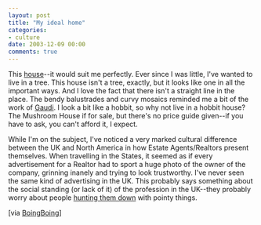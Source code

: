 ```yaml
---
layout: post
title: "My ideal home"
categories:
- culture
date: 2003-12-09 00:00
comments: true
---
```


<p>This <a href="http://www.themushroomhouse.com/ is completely wonderful">house</a>--it would suit me perfectly. Ever since I was little, I've wanted to live in a tree. This house isn't a tree, exactly, but it looks like one in all the important ways. And I love the fact that there isn't a straight line in the place. The bendy balustrades and curvy mosaics reminded me a bit of the work of <a href="http://www.greatbuildings.com/architects/Antonio_Gaudi.html">Gaudi</a>. I look a bit like a hobbit, so why not live in a hobbit house? The Mushroom House if for sale, but there's no price guide given--if you have to ask, you can't afford it, I expect.</p>

<p>While I'm on the subject, I've noticed a very marked cultural difference between the UK and North America in how Estate Agents/Realtors present themselves. When travelling in the States, it seemed as if every advertisement for a Realtor had to sport a huge photo of the owner of the company, grinning inanely and trying to look trustworthy. I've never seen the same kind of advertising in the UK. This probably says something about the social standing (or lack of it) of the profession in the UK--they probably worry about people <a href="http://www.rousette.org.uk/mt-static/blog/archives/000491.html">hunting them down</a> with pointy things.</p>

<p>[via <a href="http://boingboing.net/">BoingBoing</a>]</p>


